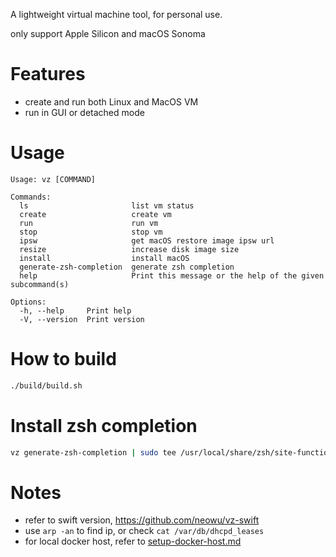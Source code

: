 A lightweight virtual machine tool, for personal use.

only support Apple Silicon and macOS Sonoma

# Features
* create and run both Linux and MacOS VM
* run in GUI or detached mode

# Usage
```
Usage: vz [COMMAND]

Commands:
  ls                       list vm status
  create                   create vm
  run                      run vm
  stop                     stop vm
  ipsw                     get macOS restore image ipsw url
  resize                   increase disk image size
  install                  install macOS
  generate-zsh-completion  generate zsh completion
  help                     Print this message or the help of the given subcommand(s)

Options:
  -h, --help     Print help
  -V, --version  Print version
```

# How to build
```sh
./build/build.sh
```

# Install zsh completion
```sh
vz generate-zsh-completion | sudo tee /usr/local/share/zsh/site-functions/_vz
```

# Notes
* refer to swift version, https://github.com/neowu/vz-swift
* use `arp -an` to find ip, or check `cat /var/db/dhcpd_leases`
* for local docker host, refer to [setup-docker-host.md](doc/setup-docker-host.md)
